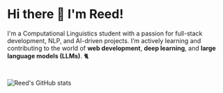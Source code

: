 # Hi there 👋 I'm Reed!

I'm a Computational Linguistics student with a passion for full-stack development, NLP, and AI-driven projects. I’m actively learning and contributing to the world of **web development**, **deep learning**, and **large language models (LLMs)**. 🐈

#

![Reed's GitHub stats](https://github-readme-stats.vercel.app/api?username=whitney-house&show_icons=true&theme=radical)

